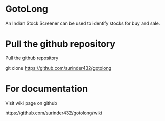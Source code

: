 # GotoLong

An Indian Stock Screener can be used to identify stocks for buy and sale.

# Pull the github repository
Pull the github repository

git clone https://github.com/surinder432/gotolong


# For documentation

Visit wiki page on github

https://github.com/surinder432/gotolong/wiki
